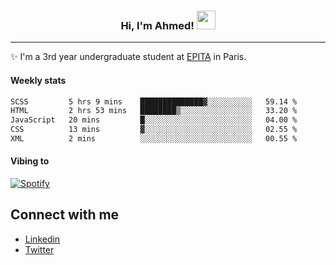 <!-- Heading -->
<h3 align="center"> Hi, I'm Ahmed! <img src = "https://raw.githubusercontent.com/MartinHeinz/MartinHeinz/master/wave.gif" width = 30px></h3>

<!-- About section -->
---
✨ I'm a 3rd year undergraduate student at <a href="https://www.epita.fr/en/">EPITA</a> in Paris.

<h4 align ="left"> Weekly stats </h4>

<!--START_SECTION:waka-->

```txt
SCSS         5 hrs 9 mins    ██████████████▓░░░░░░░░░░   59.14 %
HTML         2 hrs 53 mins   ████████▒░░░░░░░░░░░░░░░░   33.20 %
JavaScript   20 mins         █░░░░░░░░░░░░░░░░░░░░░░░░   04.00 %
CSS          13 mins         ▓░░░░░░░░░░░░░░░░░░░░░░░░   02.55 %
XML          2 mins          ░░░░░░░░░░░░░░░░░░░░░░░░░   00.55 %
```

<!--END_SECTION:waka-->

<!-- [![Ahmed's GitHub stats](https://github-readme-stats.vercel.app/api?username=ahmedhassayoune)](https://github.com/anuraghazra/github-readme-stats) -->

<h4 align ="left">Vibing to</h4>

[![Spotify](https://novatorem-ten-lyart.vercel.app/api/spotify)](https://open.spotify.com/user/31knevkvll66tzc3gqtoi6ngjbre)

<!-- Connect section -->

## Connect with me
  * <a href="https://www.linkedin.com/in/ahmed-hassayoune">Linkedin</a>
  * <a href="https://twitter.com/Ahmedhassaaa">Twitter</a>

<!-- Connect section: END -->

